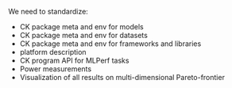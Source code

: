 ﻿We need to standardize:
* CK package meta and env for models
* CK package meta and env for datasets
* CK package meta and env for frameworks and libraries
* platform description
* CK program API for MLPerf tasks
* Power measurements
* Visualization of all results on multi-dimensional Pareto-frontier
